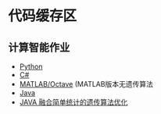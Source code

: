 
# 代码缓存区

## 计算智能作业

- [Python](./Python)
- [C#](./CSharpProj)
- [MATLAB/Octave](./Octave) (MATLAB版本无遗传算法
- [Java](./Java)
- [JAVA 融合简单统计的遗传算法优化](https://github.com/thautwarm/My-Blog/blob/master/codewars/binary-genetic-algorithms.java)
